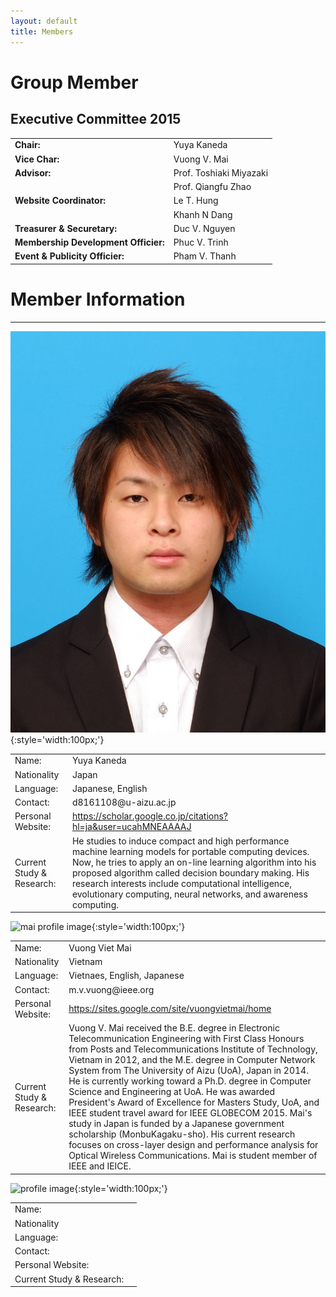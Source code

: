 ```yaml
---
layout: default
title: Members
---
```


# Group Member

## Executive Committee 2015

|||
|:---|:---|
|**Chair:**|Yuya Kaneda|
|**Vice Char:**|Vuong V. Mai
|**Advisor:**|Prof. Toshiaki Miyazaki|
||Prof. Qiangfu Zhao|
|**Website Coordinator:**|Le T. Hung|
||Khanh N Dang|
|**Treasurer & Securetary:**|Duc V. Nguyen|
|**Membership Development Officier:**|Phuc V. Trinh|
|**Event & Publicity Officier:**|Pham V. Thanh|



# Member Information

---


![kaneda profile image](/images/profileImage/yuyakaneda.JPG){:style='width:100px;'}
<table>
	<tr>
		<td>Name:</td>
		<td>Yuya Kaneda</td>
	</tr>
	<tr>
		<td>Nationality</td>
		<td>Japan</td>
	</tr>
	<tr>
		<td>Language:</td>
		<td>Japanese, English</td>
	</tr>
	<tr>
		<td>Contact:</td>
		<td>d8161108@u-aizu.ac.jp</td>
	</tr>
	<tr>
		<td>Personal Website:</td>
		<td>
			<a href="https://scholar.google.co.jp/citations?hl=ja&user=ucahMNEAAAAJ">https://scholar.google.co.jp/citations?hl=ja&user=ucahMNEAAAAJ</a>
		</td>
	</tr>
	<tr>
		<td>Current Study & Research:</td>
		<td>He studies to induce compact and high performance machine learning models for portable computing devices. Now, he tries to apply an on-line learning algorithm into his proposed algorithm called decision boundary making. His research interests include computational intelligence, evolutionary computing, neural networks, and awareness computing.</td>
	</tr>
</table>


![mai profile image](/images/profileImage/){:style='width:100px;'}
<table>
	<tr>
		<td>Name:</td>
		<td>Vuong Viet Mai</td>
	</tr>
	<tr>
		<td>Nationality</td>
		<td>Vietnam</td>
	</tr>
	<tr>
		<td>Language:</td>
		<td>Vietnaes, English, Japanese</td>
	</tr>
	<tr>
		<td>Contact:</td>
		<td>m.v.vuong@ieee.org</td>
	</tr>
	<tr>
		<td>Personal Website:</td>
		<td>
			<a href="https://sites.google.com/site/vuongvietmai/home">https://sites.google.com/site/vuongvietmai/home</a>
		</td>
	</tr>
	<tr>
		<td>Current Study & Research:</td>
		<td>Vuong V. Mai received the B.E. degree in Electronic Telecommunication Engineering with First Class Honours from Posts and Telecommunications Institute of Technology, Vietnam in 2012, and the M.E. degree in Computer Network System from The University of Aizu (UoA), Japan in 2014. He is currently working toward a Ph.D. degree in Computer Science and Engineering at UoA. He was awarded President's Award of Excellence for Masters Study, UoA, and IEEE student travel award for IEEE GLOBECOM 2015. Mai's study in Japan is funded by a Japanese government scholarship (MonbuKagaku-sho). His current research focuses on cross-layer design and performance analysis for Optical Wireless Communications. Mai is student member of IEEE and IEICE. </td>
	</tr>
</table>

![ profile image](/images/profileImage/){:style='width:100px;'}
<table>
	<tr>
		<td>Name:</td>
		<td></td>
	</tr>
	<tr>
		<td>Nationality</td>
		<td></td>
	</tr>
	<tr>
		<td>Language:</td>
		<td></td>
	</tr>
	<tr>
		<td>Contact:</td>
		<td></td>
	</tr>
	<tr>
		<td>Personal Website:</td>
		<td>
			<a href=""></a>
		</td>
	</tr>
	<tr>
		<td>Current Study & Research:</td>
		<td></td>
	</tr>
</table>